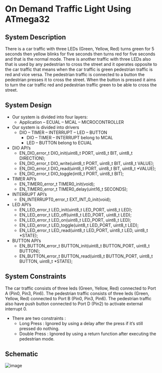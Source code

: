 # On Demand Traffic Light Using ATmega32
## System Description
There is a car traffic with three LEDs (Green, Yellow, Red) turns green for 5 seconds then
yellow blinks for five seconds then turns red for five seconds and that is the normal mode.
There is another traffic with three LEDs also that is used by any pedestrian to cross the
street and it operates opposite to the car traffic that means when the car traffic is green
pedestrian traffic is red and vice versa. The pedestrian traffic is connected to a button the
pedestrian presses it to cross the street. When the button is pressed it aims to turn the car
traffic red and pedestrian traffic green to be able to cross the street.
## System Design
- Our system is divided into four layers:
  - Application – ECUAL – MCAL – MICROCONTROLLER
- Our system is divided into drivers
  - DIO – TIMER – INTERRUPT – LED – BUTTON
    - DIO – TIMER – INTERRUPT belong to MCAL
    - LED – BUTTON belong to ECUAL
- DIO API’s
  - EN_DIO_error_t DIO_init(uint8_t PORT, uint8_t BIT, uint8_t DIRECTION);
  - EN_DIO_error_t DIO_write(uint8_t PORT, uint8_t BIT, uint8_t VALUE);
  - EN_DIO_error_t DIO_read(uint8_t PORT, uint8_t BIT, uint8_t *VALUE);
  - EN_DIO_error_t DIO_toggle(int8_t PORT, uint8_t BIT);
- TIMER API’s
  - EN_TIMER0_error_t TIMER0_init(void);
  - EN_TIMER0_error_t TIMER0_delay(uint16_t SECONDS);
- INTERRUPT API’s
  - EN_INTERRUPT0_error_t EXT_INT_0_init(void);
- LED API’s
  - EN_LED_error_t LED_init(uint8_t LED_PORT, uint8_t LED);
  - EN_LED_error_t LED_off(uint8_t LED_PORT, uint8_t LED);
  - EN_LED_error_t LED_on(uint8_t LED_PORT, uint8_t LED);
  - EN_LED_error_t LED_toggle(uint8_t LED_PORT, uint8_t LED);
  - EN_LED_error_t LED_read(uint8_t LED_PORT, uint8_t LED, uint8_t *STATE);
- BUTTON API’s
  - EN_BUTTON_error_t BUTTON_init(uint8_t BUTTON_PORT, uint8_t BUTTON);
  - EN_BUTTON_error_t BUTTON_read(uint8_t BUTTON_PORT, uint8_t BUTTON, uint8_t *STATE);
## System Constraints
The car traffic consists of three leds (Green, Yellow, Red) connected to Port A (Pin0, Pin3,
Pin6). The pedestrian traffic consists of three leds (Green, Yellow, Red) connected to Port
B (Pin0, Pin3, Pin6). The pedestrian traffic also have push button connected to Port D
(Pin2) to activate external interrupt 0.
- There are two constraints :
  - Long Press : Ignored by using a delay after the press if it’s still pressed do nothing.
  - Double Press : Ignored by using a return function after executing the pedestrian mode.
## Schematic
![image](https://github.com/kshaker97/On_Demand_Traffic_Light/assets/145481109/299df320-2246-4da2-9413-56c2d06b2f29)
